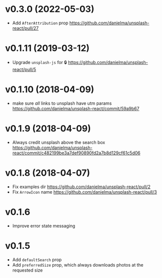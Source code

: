 # v0.3.0 (2022-05-03)

- Add `AfterAttribution` prop https://github.com/danielma/unsplash-react/pull/27

# v0.1.11 (2019-03-12)

- Upgrade `unsplash-js` for 🔒 https://github.com/danielma/unsplash-react/pull/5

# v0.1.10 (2018-04-09)

- make sure _all_ links to unsplash have utm params https://github.com/danielma/unsplash-react/commit/59a9b67

# v0.1.9 (2018-04-09)

- Always credit unsplash above the search box https://github.com/danielma/unsplash-react/commit/c482199be3a7def90890fd2a7b8d129cf61c5d06

# v0.1.8 (2018-04-07)

- Fix examples dir https://github.com/danielma/unsplash-react/pull/2
- Fix `ArrowIcon` name https://github.com/danielma/unsplash-react/pull/3

# v0.1.6

- Improve error state messaging

# v0.1.5

- Add `defaultSearch` prop
- Add `preferredSize` prop, which always downloads photos at the requested size
